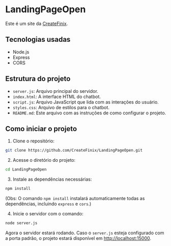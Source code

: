 # LandingPageOpen

Este é um site da [CreateFinix](https://createfinix.github.io/LandingPageOpen/).

## Tecnologias usadas

- Node.js
- Express
- CORS

## Estrutura do projeto

- `server.js`: Arquivo principal do servidor.
- `index.html`: A interface HTML do chatbot.
- `script.js`: Arquivo JavaScript que lida com as interações do usuário.
- `styles.css`: Arquivo de estilos para o chatbot.
- `README.md`: Este arquivo com as instruções de como configurar o projeto.

## Como iniciar o projeto

1. Clone o repositório:

```bash
git clone https://github.com/CreateFinix/LandingPageOpen.git
```

2. Acesse o diretório do projeto:

```bash
cd LandingPageOpen
```

3. Instale as dependências necessárias:

```bash
npm install
```

(Obs: O comando `npm install` instalará automaticamente todas as dependências, incluindo `express` e `cors`.)

4. Inicie o servidor com o comando:

```bash
node server.js
```

Agora o servidor estará rodando. Caso o `server.js` esteja configurado com a porta padrão, o projeto estará disponível em [http://localhost:15000](http://localhost:15000).
